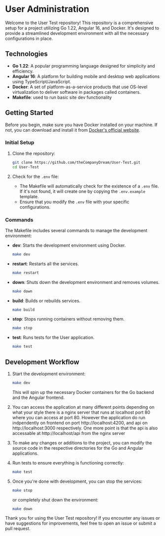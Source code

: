 # User Administration

Welcome to the User Test repository! This repository is a comprehensive setup for a project utilizing Go 1.22, Angular 16, and Docker. It's designed to provide a streamlined development environment with all the necessary configurations in place.

## Technologies

- **Go 1.22**: A popular programming language designed for simplicity and efficiency.
- **Angular 16**: A platform for building mobile and desktop web applications using TypeScript/JavaScript.
- **Docker**: A set of platform-as-a-service products that use OS-level virtualization to deliver software in packages called containers.
- **Makefile**: used to run basic site dev functionality

## Getting Started

Before you begin, make sure you have Docker installed on your machine. If not, you can download and install it from [Docker's official website](https://www.docker.com/).

### Initial Setup

1. Clone the repository:
   ```bash
   git clone https://github.com/theCompanyDream/User-Test.git
   cd User-Test
   ```

2. Check for the `.env` file:
   - The Makefile will automatically check for the existence of a `.env` file. If it's not found, it will create one by copying the `.env.example` template.
   - Ensure that you modify the `.env` file with your specific configurations.

### Commands

The Makefile includes several commands to manage the development environment:

- **dev**: Starts the development environment using Docker.
  ```bash
  make dev
  ```
- **restart**: Restarts all the services.
  ```bash
  make restart
  ```
- **down**: Shuts down the development environment and removes volumes.
  ```bash
  make down
  ```
- **build**: Builds or rebuilds services.
  ```bash
  make build
  ```
- **stop**: Stops running containers without removing them.
  ```bash
  make stop
  ```
- **test**: Runs tests for the User application.
  ```bash
  make test
  ```

## Development Workflow

1. Start the development environment:
   ```bash
   make dev
   ```
   This will spin up the necessary Docker containers for the Go backend and the Angular frontend.

2. You can access the application at many different points depending on what your style there is a nginx server that runs at localhost port 80 where you can access at port 80. However the application do run indpendently on frontend on port http://localhost:4200, and api on http://localhost:3000 respectively. One more point is that the api is also accessable at http://localhost/api from the nginx server

3. To make any changes or additions to the project, you can modify the source code in the respective directories for the Go and Angular applications.

4. Run tests to ensure everything is functioning correctly:
   ```bash
   make test
   ```

5. Once you're done with development, you can stop the services:
   ```bash
   make stop
   ```
   or completely shut down the environment:
   ```bash
   make down
   ```

Thank you for using the User Test repository! If you encounter any issues or have suggestions for improvements, feel free to open an issue or submit a pull request.